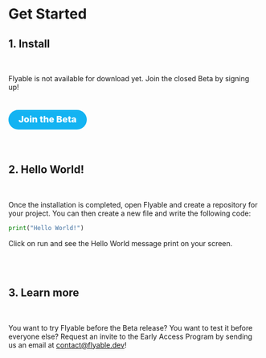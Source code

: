 # Get Started

## 1. Install
<br />

Flyable is not available for download yet. Join the closed Beta by signing up!

<br />

<a href="https://share.hsforms.com/1F6ePZYJ6SxSFvBNecaQIKQ4woxi" style="
    text-decoration: none;
    color: white; 
    background-color: #13B3F2;
    border: none;
    border-radius: 25px;
    font-weight: 800;
    font-size: 15px;
    padding: 10px 20px;
    "><font size="4">Join the Beta</font></a>

<br />
<br />

## 2. Hello World!
<br />

Once the installation is completed, open Flyable and create a repository for your project. You can then create a new file and write the following code:

```Python
print("Hello World!")
```

Click on run and see the Hello World message print on your screen.

<br />
<br />

## 3. Learn more
<br />

You want to try Flyable before the Beta release? You want to test it before everyone else? Request an invite to the Early Access Program by sending us an email at <a href="mailto:contact@flyable.dev">contact@flyable.dev</a>!